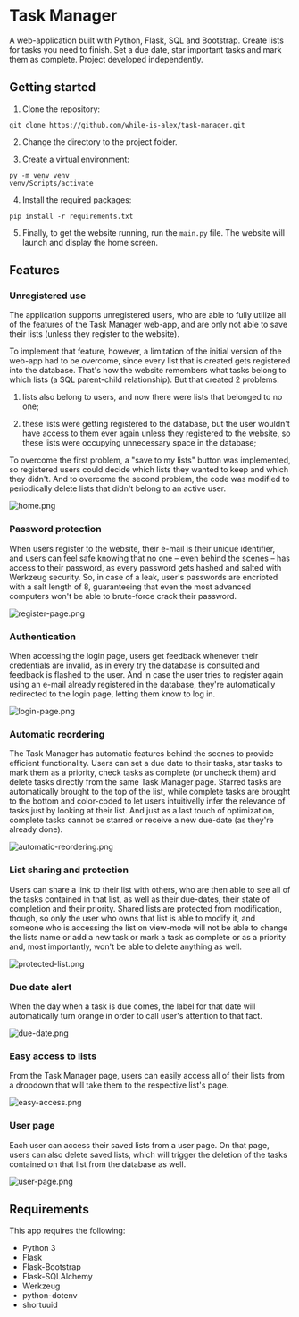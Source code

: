 # Task Manager
A web-application built with Python, Flask, SQL and Bootstrap. Create lists for tasks you need to finish. Set a due date, star important tasks and mark them as complete. Project developed independently.

## Getting started
1. Clone the repository:
```
git clone https://github.com/while-is-alex/task-manager.git
```

2. Change the directory to the project folder.

3. Create a virtual environment:
```
py -m venv venv
venv/Scripts/activate
```

4. Install the required packages:
```
pip install -r requirements.txt
```

5. Finally, to get the website running, run the `main.py` file. The website will launch and display the home screen.

## Features
### Unregistered use
The application supports unregistered users, who are able to fully utilize all of the features of the Task Manager web-app, and are only not able to save their lists (unless they register to the website).

To implement that feature, however, a limitation of the initial version of the web-app had to be overcome, since every list that is created gets registered into the database. That's how the website remembers what tasks belong to which lists (a SQL parent-child relationship). But that created 2 problems: 

1. lists also belong to users, and now there were lists that belonged to no one;

2. these lists were getting registered to the database, but the user wouldn't have access to them ever again unless they registered to the website, so these lists were occupying unnecessary space in the database;

To overcome the first problem, a "save to my lists" button was implemented, so registered users could decide which lists they wanted to keep and which they didn't. And to overcome the second problem, the code was modified to periodically delete lists that didn't belong to an active user.

![home.png](https://i.ibb.co/F33xG2b/home-page.png)

### Password protection
When users register to the website, their e-mail is their unique identifier, and users can feel safe knowing that no one – even behind the scenes – has access to their password, as every password gets hashed and salted with Werkzeug security. So, in case of a leak, user's passwords are encripted with a salt length of 8, guaranteeing that even the most advanced computers won't be able to brute-force crack their password.

![register-page.png](https://i.ibb.co/7yDnmZK/register-page.png)

### Authentication
When accessing the login page, users get feedback whenever their credentials are invalid, as in every try the database is consulted and feedback is flashed to the user. And in case the user tries to register again using an e-mail already registered in the database, they're automatically redirected to the login page, letting them know to log in.

![login-page.png](https://i.ibb.co/7rPhdL2/already-registered.png)

### Automatic reordering
The Task Manager has automatic features behind the scenes to provide efficient functionality. Users can set a due date to their tasks, star tasks to mark them as a priority, check tasks as complete (or uncheck them) and delete tasks directly from the same Task Manager page. Starred tasks are automatically brought to the top of the list, while complete tasks are brought to the bottom and color-coded to let users intuitivelly infer the relevance of tasks just by looking at their list. And just as a last touch of optimization, complete tasks cannot be starred or receive a new due-date (as they're already done).

![automatic-reordering.png](https://i.ibb.co/rFzTd28/automatic-reordering.png)

### List sharing and protection
Users can share a link to their list with others, who are then able to see all of the tasks contained in that list, as well as their due-dates, their state of completion and their priority. Shared lists are protected from modification, though, so only the user who owns that list is able to modify it, and someone who is accessing the list on view-mode will not be able to change the lists name or add a new task or mark a task as complete or as a priority and, most importantly, won't be able to delete anything as well.

![protected-list.png](https://i.ibb.co/f2hwHyv/protected-list.png)

### Due date alert
When the day when a task is due comes, the label for that date will automatically turn orange in order to call user's attention to that fact.

![due-date.png](https://i.ibb.co/kgRmSDH/due-date.png)

### Easy access to lists
From the Task Manager page, users can easily access all of their lists from a dropdown that will take them to the respective list's page.

![easy-access.png](https://i.ibb.co/WWKHx41/easy-access-to-lists.png)

### User page
Each user can access their saved lists from a user page. On that page, users can also delete saved lists, which will trigger the deletion of the tasks contained on that list from the database as well.

![user-page.png](https://i.ibb.co/6JnQtzw/user-page.png)

## Requirements
This app requires the following:

+ Python 3
+ Flask
+ Flask-Bootstrap
+ Flask-SQLAlchemy
+ Werkzeug
+ python-dotenv
+ shortuuid
